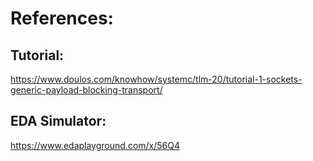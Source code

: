 # References:

## Tutorial:
https://www.doulos.com/knowhow/systemc/tlm-20/tutorial-1-sockets-generic-payload-blocking-transport/

## EDA Simulator:
https://www.edaplayground.com/x/56Q4
